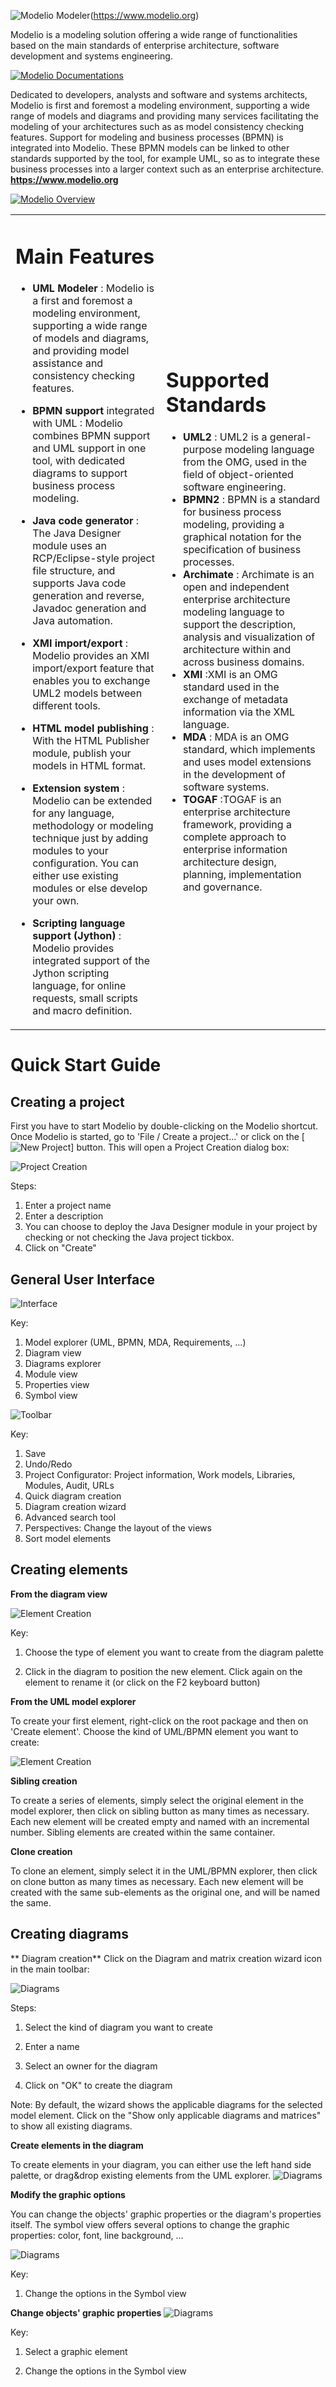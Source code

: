 ![Modelio Modeler](README/logo-modelio-v4.png)(https://www.modelio.org)

Modelio is a modeling solution offering a wide range of functionalities based on the main standards of enterprise architecture, software development and systems engineering.



[![Modelio Documentations](README/documentation-link.png)](https://github.com/ModelioOpenSource/Modelio/wiki)

Dedicated to developers, analysts and software and systems architects, Modelio is first and foremost a modeling environment, supporting a wide range of models and diagrams and providing many services facilitating the modeling of your architectures such as as model consistency checking features. Support for modeling and business processes (BPMN) is integrated into Modelio. These BPMN models can be linked to other standards supported by the tool, for example UML, so as to integrate these business processes into a larger context such as an enterprise architecture.
**https://www.modelio.org**

[![Modelio Overview](README/modelio-video-link.png)](https://www.youtube.com/watch?v=GQKqQaL_m5g)

</table>
<table>
<tr>
<td>

# Main Features

* **UML Modeler** : Modelio is a first and foremost a modeling environment, supporting a wide range of models and diagrams, and providing model assistance and consistency checking features.
* **BPMN support** integrated with UML : Modelio combines BPMN support and UML support in one tool, with dedicated diagrams to support business process modeling.

* **Java code generator** : The Java Designer module uses an RCP/Eclipse-style project file structure, and supports Java code generation and reverse, Javadoc generation and Java automation.
* **XMI import/export** : Modelio provides an XMI import/export feature that enables you to exchange UML2 models between different tools.
* **HTML model publishing** : With the HTML Publisher module, publish your models in HTML format.
* **Extension system** : Modelio can be extended for any language, methodology or modeling technique just by adding modules to your configuration. You can either use existing modules or else develop your own.
* **Scripting language support (Jython)** : Modelio provides integrated support of the Jython scripting language, for online requests, small scripts and macro definition. 

</td>
<td>

# Supported Standards
* **UML2** : UML2 is a general-purpose modeling language from the OMG, used in the field of object-oriented software engineering.
* **BPMN2** : BPMN is a standard for business process modeling, providing a graphical notation for the specification of business processes.
* **Archimate** : Archimate is an open and independent enterprise architecture modeling language to support the description, analysis and visualization of architecture within and across business domains. 
* **XMI** :XMI is an OMG standard used in the exchange of metadata information via the XML language.
* **MDA** : MDA is an OMG standard, which implements and uses model extensions in the development of software systems.
* **TOGAF** :TOGAF is an enterprise architecture framework, providing a complete approach to enterprise information architecture design, planning, implementation and governance.

</td>
</tr>
</table>


# Quick Start Guide 

Creating a project 
------------------

First you have to start Modelio by double-clicking on the Modelio shortcut.
Once Modelio is started, go to 'File / Create a project...' or click on the [![New Project](README/new-project-button.png)] button. This will open a Project Creation dialog box:

![Project Creation](README/create-a-project.jpg)

Steps:

1. Enter a project name
2. Enter a description
3. You can choose to deploy the Java Designer module in your project by checking or not checking the Java project tickbox.
4. Click on "Create"


General User Interface
----------------------

![Interface](README/general-user-interface.jpg)

Key:

1. Model explorer (UML, BPMN, MDA, Requirements, ...)
2. Diagram view
3. Diagrams explorer
4. Module view
5. Properties view
6. Symbol view


![Toolbar](README/gui-main-toolbar.jpg)

Key:

1. Save
2. Undo/Redo
3. Project Configurator: Project information, Work models, Libraries, Modules, Audit, URLs
4. Quick diagram creation
5. Diagram creation wizard
6. Advanced search tool
7. Perspectives: Change the layout of the views
8. Sort model elements

Creating elements
-----------------

**From the diagram view**

![Element Creation](README/create-element-diagram.jpg)

Key:

1. Choose the type of element you want to create from the diagram palette

2. Click in the diagram to position the new element. Click again on the element to rename it (or click on the F2 keyboard button)

**From the UML model explorer**

To create your first element, right-click on the root package and then on 'Create element'. Choose the kind of UML/BPMN element you want to create:

![Element Creation](README/create-element-uml-explorer.jpg) 


**Sibling creation**

To create a series of elements, simply select the original element in the model explorer, then click on sibling button as many times as necessary. Each new element will be created empty and named with an incremental number. Sibling elements are created within the same container.

 
**Clone creation**

To clone an element, simply select it in the UML/BPMN explorer, then click on clone button as many times as necessary. Each new element will be created with the same sub-elements as the original one, and will be named the same.

Creating diagrams
-----------------

** Diagram creation**
Click on the Diagram and matrix creation wizard icon in the main toolbar:

![Diagrams](README/diagram-creation-wizard.jpg)

Steps:

1. Select the kind of diagram you want to create

3. Enter a name

4. Select an owner for the diagram

5. Click on "OK" to create the diagram

Note: By default, the wizard shows the applicable diagrams for the selected model element. Click on the "Show only applicable diagrams and matrices" to show all existing diagrams.

**Create elements in the diagram**

To create elements in your diagram, you can either use the left hand side palette, or drag&drop existing elements from the UML explorer.
![Diagrams](README/diagram-drag-drop.jpg)


**Modify the graphic options**

You can change the objects' graphic properties or the diagram's properties itself. The symbol view offers several options to change the graphic properties: color, font, line background, ...

![Diagrams](README/diagram-symbol.jpg)

Key:

1. Change the options in the Symbol view

**Change objects' graphic properties**
![Diagrams](README/diagram-object-properties.jpg)

Key:

1. Select a graphic element

2. Change the options in the Symbol view


